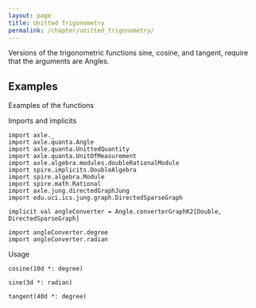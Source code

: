 ```yaml
---
layout: page
title: Unitted Trigonometry
permalink: /chapter/unitted_trigonometry/
---
```


Versions of the trigonometric functions sine, cosine, and tangent, require that the arguments are Angles.

Examples
--------

Examples of the functions

Imports and implicits

```tut:book:silent
import axle._
import axle.quanta.Angle
import axle.quanta.UnittedQuantity
import axle.quanta.UnitOfMeasurement
import axle.algebra.modules.doubleRationalModule
import spire.implicits.DoubleAlgebra
import spire.algebra.Module
import spire.math.Rational
import axle.jung.directedGraphJung
import edu.uci.ics.jung.graph.DirectedSparseGraph

implicit val angleConverter = Angle.converterGraphK2[Double, DirectedSparseGraph]

import angleConverter.degree
import angleConverter.radian
```

Usage

```tut:book
cosine(10d *: degree)

sine(3d *: radian)

tangent(40d *: degree)
```
